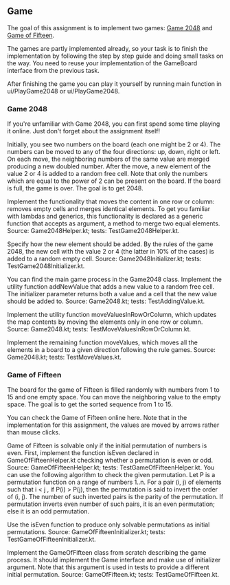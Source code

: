 ## Game
The goal of this assignment is to implement two games: [Game 2048](https://en.wikipedia.org/wiki/2048_(video_game)) and [Game of Fifteen](https://en.wikipedia.org/wiki/15_puzzle).

The games are partly implemented already, so your task is to finish the implementation by following the step by step guide and doing small tasks on the way. You need to reuse your implementation of the GameBoard interface from the previous task.

After finishing the game you can play it yourself by running main function in ui/PlayGame2048 or ui/PlayGame2048.

### Game 2048
If you're unfamiliar with Game 2048, you can first spend some time playing it online. Just don't forget about the assignment itself!

Initially, you see two numbers on the board (each one might be 2 or 4). The numbers can be moved to any of the four directions: up, down, right or left. On each move, the neighboring numbers of the same value are merged producing a new doubled number. After the move, a new element of the value 2 or 4 is added to a random free cell. Note that only the numbers which are equal to the power of 2 can be present on the board. If the board is full, the game is over. The goal is to get 2048.

Implement the functionality that moves the content in one row or column: removes empty cells and merges identical elements. To get you familiar with lambdas and generics, this functionality is declared as a generic function that accepts as argument, a method to merge two equal elements.
Source: Game2048Helper.kt; tests: TestGame2048Helper.kt.

Specify how the new element should be added. By the rules of the game 2048, the new cell with the value 2 or 4 (the latter in 10% of the cases) is added to a random empty cell.
Source: Game2048Initializer.kt; tests: TestGame2048Initializer.kt.

You can find the main game process in the Game2048 class. Implement the utility function addNewValue that adds a new value to a random free cell. The initializer parameter returns both a value and a cell that the new value should be added to.
Source: Game2048.kt; tests: TestAddingValue.kt.

Implement the utility function moveValuesInRowOrColumn, which updates the map contents by moving the elements only in one row or column.
Source: Game2048.kt; tests: TestMoveValuesInRowOrColumn.kt.

Implement the remaining function moveValues, which moves all the elements in a board to a given direction following the rule games.
Source: Game2048.kt; tests: TestMoveValues.kt.

### Game of Fifteen
The board for the game of Fifteen is filled randomly with numbers from 1 to 15 and one empty space. You can move the neighboring value to the empty space. The goal is to get the sorted sequence from 1 to 15.

You can check the Game of Fifteen online here. Note that in the implementation for this assignment, the values are moved by arrows rather than mouse clicks.

Game of Fifteen is solvable only if the initial permutation of numbers is even. First, implement the function isEven declared in GameOfFifteenHelper.kt checking whether a permutation is even or odd. Source: GameOfFifteenHelper.kt; tests: TestGameOfFifteenHelper.kt.
You can use the following algorithm to check the given permutation. Let P is a permutation function on a range of numbers 1..n. For a pair (i, j) of elements such that i < j , if P(i) > P(j), then the permutation is said to invert the order of (i, j). The number of such inverted pairs is the parity of the permutation. If permutation inverts even number of such pairs, it is an even permutation; else it is an odd permutation.

Use the isEven function to produce only solvable permutations as initial permutations. Source: GameOfFifteenInitializer.kt; tests: TestGameOfFifteenInitializer.kt.

Implement the GameOfFifteen class from scratch describing the game process. It should implement the Game interface and make use of initializer argument. Note that this argument is used in tests to provide a different initial permutation. Source: GameOfFifteen.kt; tests: TestGameOfFifteen.kt.